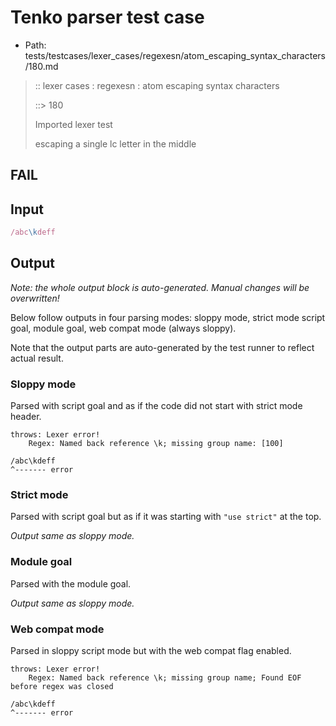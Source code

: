 # Tenko parser test case

- Path: tests/testcases/lexer_cases/regexesn/atom_escaping_syntax_characters/180.md

> :: lexer cases : regexesn : atom escaping syntax characters
>
> ::> 180
>
> Imported lexer test
>
> escaping a single lc letter in the middle

## FAIL

## Input

`````js
/abc\kdeff
`````

## Output

_Note: the whole output block is auto-generated. Manual changes will be overwritten!_

Below follow outputs in four parsing modes: sloppy mode, strict mode script goal, module goal, web compat mode (always sloppy).

Note that the output parts are auto-generated by the test runner to reflect actual result.

### Sloppy mode

Parsed with script goal and as if the code did not start with strict mode header.

`````
throws: Lexer error!
    Regex: Named back reference \k; missing group name: [100]

/abc\kdeff
^------- error
`````

### Strict mode

Parsed with script goal but as if it was starting with `"use strict"` at the top.

_Output same as sloppy mode._

### Module goal

Parsed with the module goal.

_Output same as sloppy mode._

### Web compat mode

Parsed in sloppy script mode but with the web compat flag enabled.

`````
throws: Lexer error!
    Regex: Named back reference \k; missing group name; Found EOF before regex was closed

/abc\kdeff
^------- error
`````

